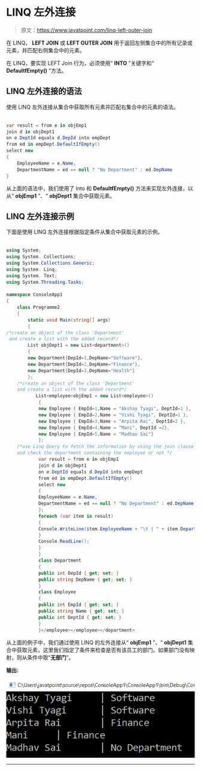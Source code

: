 # LINQ 左外连接

> 原文：<https://www.javatpoint.com/linq-left-outer-join>

在 LINQ， **LEFT JOIN** 或 **LEFT OUTER JOIN** 用于返回左侧集合中的所有记录或元素，并匹配右侧集合中的元素。

在 LINQ，要实现 LEFT Join 行为，必须使用“ **INTO** ”关键字和“ **DefaultfEmpty()** ”方法。

## LINQ 左外连接的语法

使用 LINQ 左外连接从集合中获取所有元素并匹配右集合中的元素的语法。

```cs

var result = from e in objEmp1
join d in objDept1
on e.DeptId equals d.DepId into empDept
from ed in empDept.DefaultIfEmpty()
select new
{
    EmployeeName = e.Name,
    DepartmentName = ed == null ? "No Department" : ed.DepName
}

```

从上面的语法中，我们使用了 into 和 **DefaultfEmpty()** 方法来实现左外连接，以从“ **objEmp1** ”、“ **objDept1** 集合中获取元素。

## LINQ 左外连接示例

下面是使用 LINQ 左外连接根据指定条件从集合中获取元素的示例。

```cs

using System;
using System. Collections;
using System.Collections.Generic;
using System. Linq;
using System. Text;
using System.Threading.Tasks;

namespace ConsoleApp1
{
    class Programme2
    {
        static void Main(string[] args)
        {
/*create an object of the class 'Department'
 and create a list with the added record*/
        List objDept1 = new List<department>()
        {
        new Department{DepId=1,DepName="Software"},
        new Department{DepId=2,DepName="Finance"},
        new Department{DepId=3,DepName="Health"}
        };
    /*create an object of the class 'Department'
    and create a list with the added record*/
           List<employee>objEmp1 = new List<employee>()
            {
            new Employee { EmpId=1,Name = "Akshay Tyagi", DeptId=1 },
            new Employee { EmpId=2,Name = "Vishi Tyagi", DeptId=1 },
            new Employee { EmpId=3,Name = "Arpita Rai", DeptId=2 },
            new Employee { EmpId=4,Name = "Mani", DeptId =2},
            new Employee { EmpId=5,Name = "Madhav Sai"}
            };
    /*use Linq Query to fetch the information by using the join clause 
    and check the department containing the employee or not */
            var result = from e in objEmp1
            join d in objDept1
            on e.DeptId equals d.DepId into empDept
            from ed in empDept.DefaultIfEmpty()
            select new
            {
            EmployeeName = e.Name,
            DepartmentName = ed == null ? "No Department" : ed.DepName
            };
            foreach (var item in result)
            {
            Console.WriteLine(item.EmployeeName + "\t | " + item.DepartmentName);
            }
            Console.ReadLine();
            }
            }
            class Department
            {
            public int DepId { get; set; }
            public string DepName { get; set; }
            }
            class Employee
            {
            public int EmpId { get; set; }
            public string Name { get; set; }
            public int DeptId { get; set; }
            }
            }</employee></employee></department> 
```

从上面的例子中，我们通过使用 LINQ 的左外连接从“ **objEmp1** ”、“ **objDept1** 集合中获取元素，这里我们指定了条件来检查是否有该员工的部门。如果部门没有映射，则从条件中取“**无部门**”。

**输出:**

![LINQ Left Outer Join](img/5fd4ef32c6343d9eb0e119a407585a67.png)

* * *